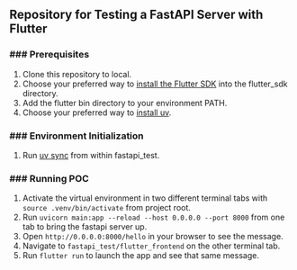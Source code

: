 ## Repository for Testing a FastAPI Server with Flutter
### ### Prerequisites ###
1. Clone this repository to local.
2. Choose your preferred way to [install the Flutter SDK](https://docs.flutter.dev/install) into the flutter_sdk directory.
3. Add the flutter bin directory to your environment PATH.
3. Choose your preferred way to [install uv](https://docs.astral.sh/uv/getting-started/installation/).

### ### Environment Initialization ###
1. Run [uv sync](https://docs.astral.sh/uv/guides/integration/github/#syncing-and-running) from within fastapi_test.

### ### Running POC ###
1. Activate the virtual environment in two different terminal tabs with `source .venv/bin/activate` from project root.
2. Run `uvicorn main:app --reload --host 0.0.0.0 --port 8000` from one tab to bring the fastapi server up.
3. Open `http://0.0.0.0:8000/hello` in your browser to see the message.
4. Navigate to `fastapi_test/flutter_frontend` on the other terminal tab.
5. Run `flutter run` to launch the app and see that same message.
